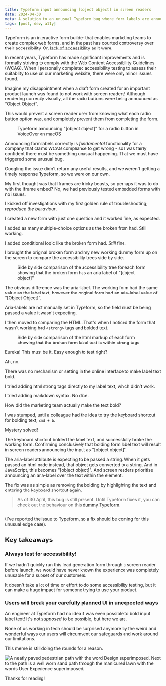 ```yaml
---
title: Typeform input announcing [object object] in screen readers
date: 2024-04-30
meta: A solution to an unusual Typeform bug where form labels are announced incorrectly for screen readers. 
tags: [post, dev, a11y]
---
```


Typeform is an interactive form builder that enables marketing teams to create complex web forms, and in the past has courted controversy over their accessibility. Or, [lack of accessibility](https://a11y.reviews/#typeform) as it were.

In recent years, Typeform has made significant improvements and is formally striving to comply with the Web Content Accessibility Guidelines (WCAG). When I personally completed accessibility testing to assess their suitablity to use on our marketing website, there were only minor issues found.

Imagine my disappointment when a draft form created for an important product launch was found to not work with screen readers! Although rendering correctly visually, all the radio buttons were being announced as “Object Object”. 

This would prevent a screen reader user from knowing what each radio button option was, and completely prevent them from completing the form.

<figure>
<img src="/images/posts/typeform2.png" alt=""/>
<figcaption>Typeform announcing "[object object]" for a radio button in VoiceOver on macOS</figcaption>
</figure>

Announcing form labels correctly is _fundamental_ functionality for a company that claims WCAG compliance to get wrong - so I was fairly confident there must be something unusual happening. That we must have triggered some unusual bug. 

Googling the issue didn’t return any useful results, and we weren't getting a timely response Typeform, so we were on our own. 

My first thought was that Iframes are tricky beasts, so perhaps it was to do with the iframe embed? No, we had previously tested embedded forms with no issues. 

I kicked off investigations with my first golden rule of troubleshooting; _reproduce the behaviour_. 

I created a new form with just one question and it worked fine, as expected. 

I added as many multiple-choice options as the broken from had. Still working.

I added conditional logic like the broken form had. _Still_ fine.

I brought the original broken form and my new working dummy form up on the screen to compare the accessibility trees side by side. 

<figure>
<img src="/images/posts/typeform4.png" alt=""/>
<figcaption>Side by side comparison of the accessibility tree for each form showing that the broken form has an aria label of "[object object]"</figcaption>
</figure>

The obvious difference was the aria-label. The working form had the same value as the label text, however the original form had an aria-label value of “[Object Object]”.

Aria-labels are not manually set in Typeform, so the field must be being passed a value it wasn’t expecting.

I then moved to comparing the HTML. That's when I noticed the form that wasn't working had `<strong>` tags and bolded text.

<figure>
   <img src="/images/posts/typeform5.png" alt=""/>
   <figcaption>Side by side comparison of the html markup of each form showing that the broken form label text is within strong tags</figcaption>
</figure>

Eureka! This must be it. Easy enough to test right?

Ah, no. 

There was no mechanism or setting in the online interface to make label text bold.

I tried adding html strong tags directly to my label text, which didn’t work.

I tried adding markdown syntax. No dice.

How did the marketing team actually make the text bold?

I was stumped, until a colleague had the idea to try the keyboard shortcut for bolding text,  `cmd + b`. 

Mystery solved!

The keyboard shortcut bolded the label text, and successfully broke the working form. Confirming conclusively that bolding form label text will result in screen readers announcing the input as "[object object]".

The aria-label attribute is expecting to be passed a string. When it gets passed an html node instead, that object gets converted to a string. And in JavaScript, this becomes "[object object]". And screen readers prioritise announcing an aria-label over the text within the element.

The fix was as simple as removing the bolding by highlighting the text and entering the keyboard shortcut again. 

> As of 30 April, this bug is still present. Until Typeform fixes it, you can check out the behaviour on this [dummy Typeform](https://mazwz8p5bmj.typeform.com/to/xp4jURhT). 

<img src="/images/posts/typeform1.png" alt=""/>


(I’ve reported the issue to Typeform, so a fix should be coming for this unusual edge case).

## Key takeaways

### Always test for accessibility! 

If we hadn’t quickly run this lead generation form through a screen reader before launch, we would have never known the experience was completely unusable for a subset of our customers. 

It doesn't take a lot of time or effort to do some accessibility testing, but it can make a huge impact for someone trying to use your product. 

### Users will break your carefully planned UI in unexpected ways

An engineer at Typeform had no idea it was even possible to bold input label text! It's not _supposed_ to be possible, but here we are. 

None of us working in tech should be surprised anymore by the weird and wonderful ways our users will circumvent our safeguards and work around our limitations.

This meme is still doing the rounds for a reason.

<img src="/images/posts/uxmeme.png" alt="A neatly paved pedestrian path with the word Design superimposed. Next to the path is a well worn sand path through the manicured lawn with the words User Experience superimposed."/>

Thanks for reading! 